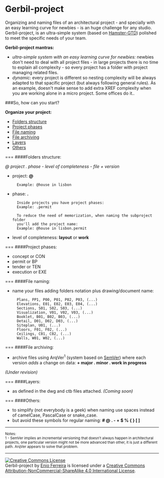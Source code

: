 Gerbil-project
==============

Organizing and naming files of an architectural project - and specially with an easy learning curve for newbies - is an huge challenge for any studio. Gerbil-project, is an ultra-simple system (based on [Hamster-GTD](http://github.com/we-build-dreams/hamster-gtd)) polished to meet the specific needs of your team.

**Gerbil-project mantras:**

- *ultra-simple system with an easy learning curve for newbies:* newbies don't need to deal with all project files - in large projects there is no time to explain all complexity - so every project has a folder with project managing related files.
- *dynamic:* every project is different so nesting complexity will be always adapted to that spacific project (but always following general rules). As an example, doesn't make sense to add extra XREF complexity when you are working alone in a micro project. Some offices do it..


###So, how can you start?

**Organize your project:**

- [Folders structure](#folders-structure)
- [Project phases](#project-phases)
- [File naming](#file-naming)
- [File archiving](#file-archiving)
- [Layers](#layers)
- [Others](#others)

===
####Folders structure:

*@ project . phase - level of completeness - file + version*

- project: **@**

        Example: @house in lisbon

- phase: **.**

    	Inside projects you have project phases:
        Example: .permit

        To reduce the need of memorization, when naming the subproject folder
        you'll add the project name:
        Example: @house in lisbon.permit
        
- level of completeness: **layout** or **work**        

===
####Project phases:

- concept or CON
- permit or BP
- tender or TEN
- execution or EXE
       
===
####File naming:

- name your files adding folders notation plus drawing/document name:

        Plans, PP1, P00, P01, P02, P03, (...)
        Elevations, E01, E02, E03, E04, (...)
        Sections, S01, S02, S03, (...)
        Visualization, V01, V02, V03, (...)
        Booklet, B01, B02, B03, (...)
        Detail, D01, D02, D03, (...)
        Siteplan, U01, (...)
        Floors, F01, F02, (...)
        Ceilings, C01, C02, (...)
        Walls, W01, W02, (...)

===
####File archiving:
- archive files using ArqVer<sup>1</sup> (system based on [SemVer](http://www.semver.org/)) where each version *adds* a change on data: **+ major . minor . work in progress**

*(Under revision)*

===
####Layers:

- as defined in the dwg and ctb files attached. *(Coming soon)*

===
####Others:

- to simplify (not everybody is a geek) when naming use spaces instead of camelCase, PascalCase or snake_case.
- but avoid these symbols for regular naming: **# @ . - + $ % { } [ ]**

---
<sup>Notes:</sup><br>
<sup>1 - SemVer implies an incremental versioning that doesn't always happen in architectural projects, one particular version might not be more advanced than other, it is just a different path. ArqVer appears to solve that problem.</sup>

---
<a rel="license" href="http://creativecommons.org/licenses/by-nc-sa/4.0/"><img alt="Creative Commons License" style="border-width:0" src="https://i.creativecommons.org/l/by-nc-sa/4.0/88x31.png" /></a><br /><span xmlns:dct="http://purl.org/dc/terms/" property="dct:title">Gerbil-project</span> by <a xmlns:cc="http://creativecommons.org/ns#" href="http://enioferreira.com/" property="cc:attributionName" rel="cc:attributionURL">Enio Ferreira</a> is licensed under a <a rel="license" href="http://creativecommons.org/licenses/by-nc-sa/4.0/">Creative Commons Attribution-NonCommercial-ShareAlike 4.0 International License</a>.
